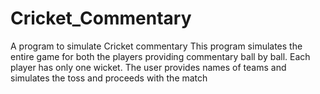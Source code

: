 # Cricket_Commentary
A program to simulate Cricket commentary
This program simulates the entire game for both the players providing commentary ball by ball.
Each player has only one wicket.
The user provides names of teams and simulates the toss and proceeds with the match
